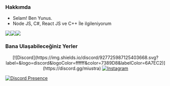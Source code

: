 <h3>Hakkımda</h3>

- Selam! Ben Yunus.
- Node JS, C#, React JS ve C++ İle ilgileniyorum

<img src="https://img.shields.io/badge/HTML-239120?style=for-the-badge&logo=html5&logoColor=white"/><img src="https://img.shields.io/badge/CSS-239120?&style=for-the-badge&logo=css3&logoColor=white"/><img src="https://img.shields.io/badge/JavaScript-323330?style=for-the-badge&logo=javascript&logoColor=F7DF1E"/>
<h3>Bana Ulaşabileceğiniz Yerler</h3>
<div align="center"> [![Discord](https://img.shields.io/discord/927725987125403668.svg?label=&logo=discord&logoColor=ffffff&color=7389D8&labelColor=6A7EC2)](https://discord.gg/miustra)
</a><a href="https://www.instagram.com/lostfxo/"><img src="https://img.shields.io/badge/Instagram-E4405F?style=for-the-badge&logo=instagram&logoColor=white" alt="Instagram" /></a></div>

[![Discord Presence](https://lanyard.cnrad.dev/api/881342328730714122)](https://discord.com/users/881342328730714122)
